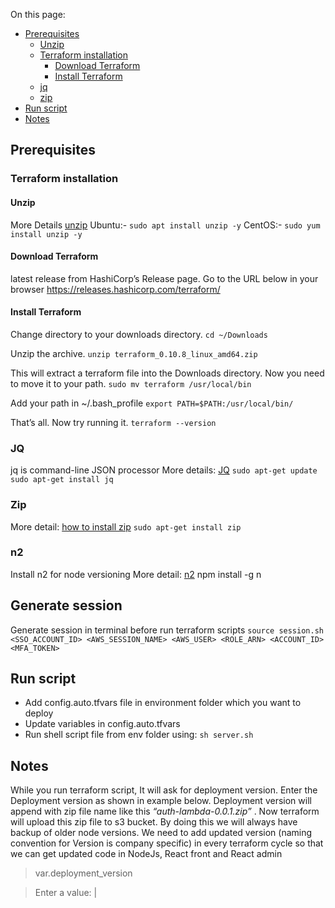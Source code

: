 On this page:

* [Prerequisites](https://bitbucket.org/teamshowcaser/devops/overview#prerequisites)
  * [Unzip](https://bitbucket.org/teamshowcaser/devops/overview#unzip)
  * [Terraform installation](https://bitbucket.org/teamshowcaser/devops/overview#terraform-installation)
     * [Download Terraform](https://bitbucket.org/teamshowcaser/devops/overview#download-terraform)
     * [Install Terraform](https://bitbucket.org/teamshowcaser/devops/overview#install-terraform)
  * [jq](https://bitbucket.org/teamshowcaser/devops/overview#jq)
  * [zip](https://bitbucket.org/teamshowcaser/devops/overview#zip)
* [Run script](https://bitbucket.org/teamshowcaser/devops/overview#run-script)
* [Notes](https://bitbucket.org/teamshowcaser/devops/overview#notes)

## Prerequisites

### Terraform installation

#### Unzip
More Details [unzip](http://www.brocade.com/content/html/en/software-installation-guide/SDN-Controller-2.1.0-Software-Installation/GUID-0E81C58A-6F32-4862-9B0C-84F2DC8BA238.html)
Ubuntu:-
`sudo apt install unzip -y`
CentOS:-
`sudo yum install unzip -y `

#### Download Terraform

latest release from HashiCorp’s Release page. Go to the URL below in your browser
https://releases.hashicorp.com/terraform/

#### Install Terraform
Change directory to your downloads directory.
`cd ~/Downloads`

Unzip the archive.
`unzip terraform_0.10.8_linux_amd64.zip`

This will extract a terraform file into the Downloads directory. Now you need to move it to your path.
`sudo mv terraform /usr/local/bin`

Add your path in ~/.bash_profile
`export PATH=$PATH:/usr/local/bin/`

That’s all. Now try running it.
`terraform --version`

### JQ
jq is command-line JSON processor
More details: [JQ](https://stedolan.github.io/jq/download/)
`sudo apt-get update sudo apt-get install jq`

### Zip
More detail: [how to install zip](https://www.digitalocean.com/community/questions/how-to-install-zip-in-ubuntu)
`sudo apt-get install zip`

### n2
Install n2 for node versioning
More detail: [n2](https://www.npmjs.com/package/n2)
npm install -g n

## Generate session
Generate session in terminal before run terraform scripts
`source session.sh <SSO_ACCOUNT_ID> <AWS_SESSION_NAME> <AWS_USER> <ROLE_ARN> <ACCOUNT_ID> <MFA_TOKEN>`

## Run script
- Add config.auto.tfvars file in environment folder which you want to deploy
- Update variables in config.auto.tfvars
- Run shell script file from env folder using:
`sh server.sh`

## Notes


While you run terraform script, It will ask for deployment version. Enter the Deployment version as shown in example below. Deployment version will append with zip file name like this *“auth-lambda-0.0.1.zip”* . Now terraform will upload this zip file to s3 bucket. By doing this we will always  have backup of older node versions. We need to add updated version (naming convention for Version is company specific)  in every terraform cycle so that we can get updated code in NodeJs, React front and React admin


> var.deployment_version

> Enter a value: |
